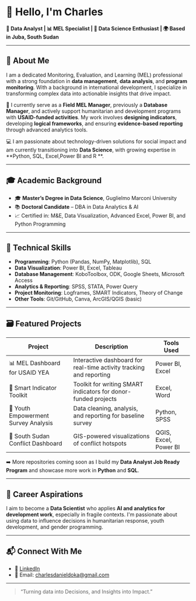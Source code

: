# 👋 Hello, I'm Charles

**🎯 Data Analyst | 📊 MEL Specialist | 🧠 Data Science Enthusiast | 🌍 Based in Juba, South Sudan**

---

## 🧾 About Me

I am a dedicated Monitoring, Evaluation, and Learning (MEL) professional with a strong foundation in **data management**, **data analysis**, and **program monitoring**. With a background in international development, I specialize in transforming complex data into actionable insights that drive impact.

📌 I currently serve as a **Field MEL Manager**, previously a **Database Manager**, and actively support humanitarian and development programs with **USAID-funded activities**. My work involves **designing indicators**, developing **logical frameworks**, and ensuring **evidence-based reporting** through advanced analytics tools.

💻 I am passionate about technology-driven solutions for social impact and am currently transitioning into **Data Science**, with growing expertise in **Python, SQL, Excel,Power BI and R **.

---

## 🎓 Academic Background

- 🎓 **Master’s Degree in Data Science**, Guglielmo Marconi University  
- 📚 **Doctoral Candidate** – DBA in Data Analytics & AI  
- 📈 Certified in: M&E, Data Visualization, Advanced Excel, Power BI, and Python Programming

---

## 🔧 Technical Skills

- **Programming**: Python (Pandas, NumPy, Matplotlib), SQL  
- **Data Visualization**: Power BI, Excel, Tableau  
- **Database Management**: KoboToolbox, ODK, Google Sheets, Microsoft Access  
- **Analytics & Reporting**: SPSS, STATA, Power Query  
- **Project Monitoring**: Logframes, SMART Indicators, Theory of Change  
- **Other Tools**: Git/GitHub, Canva, ArcGIS/QGIS (basic)

---

## 🗃️ Featured Projects

| Project | Description | Tools Used |
|--------|-------------|------------|
| 📊 MEL Dashboard for USAID YEA | Interactive dashboard for real-time activity tracking and reporting | Power BI, Excel |
| 🧾 Smart Indicator Toolkit | Toolkit for writing SMART indicators for donor-funded projects | Excel, Word |
| 🧠 Youth Empowerment Survey Analysis | Data cleaning, analysis, and reporting for baseline survey | Python, SPSS |
| 📍 South Sudan Conflict Dashboard | GIS-powered visualizations of conflict hotspots | QGIS, Excel, Power BI |

➡️ More repositories coming soon as I build my **Data Analyst Job Ready Program** and showcase more work in **Python** and **SQL**.

---

## 🧭 Career Aspirations

I aim to become a **Data Scientist** who applies **AI and analytics for development work**, especially in fragile contexts. I'm passionate about using data to influence decisions in humanitarian response, youth development, and gender programming.

---

## 📬 Connect With Me

- 💼 [LinkedIn](https://www.linkedin.com/in/charles-daniel-apollo-1551b2b3/) 
- 📧 Email: charlesdanieldoka@gmail.com 

---

> “Turning data into Decisions, and Insights into Impact.” 

